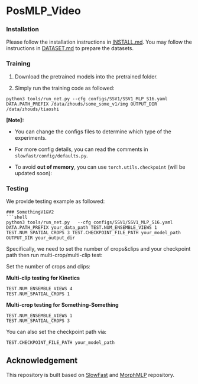 # PosMLP_Video 

### Installation

Please follow the installation instructions in [INSTALL.md](INSTALL.md). You may follow the instructions in [DATASET.md](DATASET.md) to prepare the datasets.

### Training

1. Download the pretrained models into the pretrained folder.

2. Simply run the training code as followed:
  ```shell
 python3 tools/run_net.py --cfg configs/SSV1/SSV1_MLP_S16.yaml DATA.PATH_PREFIX /data/zhouds/some_some_v1/img OUTPUT_DIR /data/zhouds/tiaoshi
  ```


**[Note]:**

- You can change the configs files to determine which type of the experiments.

- For more config details, you can read the comments in `slowfast/config/defaults.py`.

- To avoid **out of memory**, you can use `torch.utils.checkpoint` (will be updated soon):



### Testing

We provide testing example as followed:

```
### SomethingV1&V2
```shell
python3 tools/run_net.py   --cfg configs/SSV1/SSV1_MLP_S16.yaml DATA.PATH_PREFIX your_data_path TEST.NUM_ENSEMBLE_VIEWS 1 TEST.NUM_SPATIAL_CROPS 3 TEST.CHECKPOINT_FILE_PATH your_model_path OUTPUT_DIR your_output_dir
```

Specifically, we need to set the number of crops&clips and your checkpoint path then run multi-crop/multi-clip test:


 Set the number of crops and clips:

   **Multi-clip testing for Kinetics**

   ```shell
   TEST.NUM_ENSEMBLE_VIEWS 4
   TEST.NUM_SPATIAL_CROPS 1
   ```

   **Multi-crop testing for Something-Something**

   ```shell
   TEST.NUM_ENSEMBLE_VIEWS 1
   TEST.NUM_SPATIAL_CROPS 3
   ```

 You can also set the checkpoint path via:

   ```shell
   TEST.CHECKPOINT_FILE_PATH your_model_path
   ```

## Acknowledgement

This repository is built based on [SlowFast](https://github.com/facebookresearch/SlowFast) and [MorphMLP](https://github.com/MTLab/MorphMLP) repository.



 
